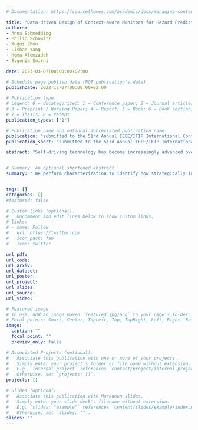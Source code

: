 ```yaml
---
# Documentation: https://sourcethemes.com/academic/docs/managing-content/

title: "Data-driven Design of Context-aware Monitors for Hazard Prediction in Artificial Pancreas Systems"
authors: 
- Anna Schmedding
- Philip Schowitz
- Xugui Zhou
- Lishan Yang
- Homa Alemzadeh
- Evgenia Smirni 

date: 2023-03-07T00:00:00+02:00

# Schedule page publish date (NOT publication's date).
publishDate: 2022-12-07T00:00:00+02:00

# Publication type.
# Legend: 0 = Uncategorized; 1 = Conference paper; 2 = Journal article;
# 3 = Preprint / Working Paper; 4 = Report; 5 = Book; 6 = Book section;
# 7 = Thesis; 8 = Patent
publication_types: ["1"]

# Publication name and optional abbreviated publication name.
publication: "submitted to the 51rd Annual IEEE/IFIP International Conference on Dependable Systems and Networks (DSN)"
publication_short: "submitted to the 51rd Annual IEEE/IFIP International Conference on Dependable Systems and Networks (DSN)"

abstract: "Self-driving technology has become increasingly advanced over the past decade, largely due to the rapid development of machine learning and especially deep neural networks (DNNs). When deployed in a safety-critical use case such as autonomous driving, even small deviations from the ideal output can result in catastrophic consequences. In this paper, we evaluate the effects of transient faults in DNNs embedded in two autonomous vehicle (AV) environments: one with L2 autonomy (semi-autonomous) and one with L4 autonomy (full autonomy). We use simulations of autonomous driving systems built around the DNNs to understand how a vehicle in the real world would be affected by transient faults. We perform characterization to identify how strategically injected faults can affect the road behavior of AVs. Our strategic fault injection can identify many corner cases that dramatically affect AV safety and we illustrate how L4 AVs are more susceptible to faults than L2 AVs."


# Summary. An optional shortened abstract.
summary: " We perform characterization to identify how strategically injected faults can affect the road behavior of AVs."


tags: []
categories: []
#featured: false

# Custom links (optional).
#   Uncomment and edit lines below to show custom links.
# links:
# - name: Follow
#   url: https://twitter.com
#   icon_pack: fab
#   icon: twitter

url_pdf: 
url_code: 
url_arxiv: 
url_dataset:
url_poster:
url_project:
url_slides:
url_source:
url_video: 

# Featured image
# To use, add an image named `featured.jpg/png` to your page's folder. 
# Focal points: Smart, Center, TopLeft, Top, TopRight, Left, Right, BottomLeft, Bottom, BottomRight.
image:
  caption: ""
  focal_point: ""
  preview_only: false

# Associated Projects (optional).
#   Associate this publication with one or more of your projects.
#   Simply enter your project's folder or file name without extension.
#   E.g. `internal-project` references `content/project/internal-project/index.md`.
#   Otherwise, set `projects: []`.
projects: []

# Slides (optional).
#   Associate this publication with Markdown slides.
#   Simply enter your slide deck's filename without extension.
#   E.g. `slides: "example"` references `content/slides/example/index.md`.
#   Otherwise, set `slides: ""`.
slides: ""
---
```

